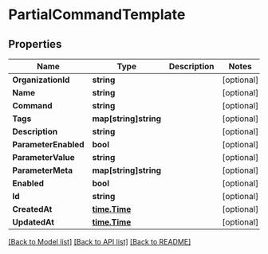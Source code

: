 # PartialCommandTemplate

## Properties

Name | Type | Description | Notes
------------ | ------------- | ------------- | -------------
**OrganizationId** | **string** |  | [optional] 
**Name** | **string** |  | [optional] 
**Command** | **string** |  | [optional] 
**Tags** | **map[string]string** |  | [optional] 
**Description** | **string** |  | [optional] 
**ParameterEnabled** | **bool** |  | [optional] 
**ParameterValue** | **string** |  | [optional] 
**ParameterMeta** | **map[string]string** |  | [optional] 
**Enabled** | **bool** |  | [optional] 
**Id** | **string** |  | [optional] 
**CreatedAt** | [**time.Time**](time.Time.md) |  | [optional] 
**UpdatedAt** | [**time.Time**](time.Time.md) |  | [optional] 

[[Back to Model list]](../README.md#documentation-for-models) [[Back to API list]](../README.md#documentation-for-api-endpoints) [[Back to README]](../README.md)


